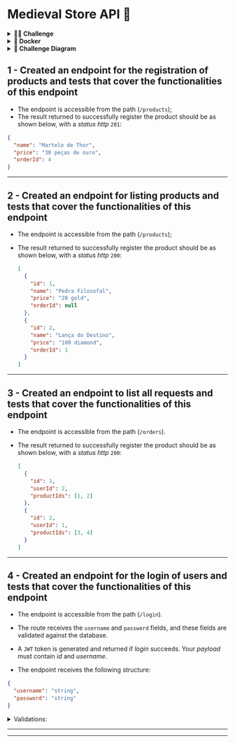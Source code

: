 # Medieval Store API 🚀

<details>
  <summary><strong>👨‍💻 Challenge </strong></summary>

Created a store of medieval items, such as those swords made to order for a specific person, in the format of an _API_, using _Typescript_ and _Sequelize_.

Developed the application's _Service_ and _Controllers_ layers in its code, using _JWT_ to authenticate some routes, in addition to tests to ensure their correct operation. The application will have _endpoints_ that will support operations for creating, reading and updating information.

---

</details>


<details>
  <summary><strong>🐳 Docker</strong></summary>

> Run the `app-trybesmith` and `db` services with the command `docker-compose up -d --build`.

- These services will start up a container named `trybesmith_api` and another named `trybesmith_db`.

  > Run the `npm run db:reset` command (this command will work only after creating the requested types in the requirement) to create the database, the tables that will be used and populate them.

  > Use the command `docker exec -it trybesmith_api bash` to enter the container.
  > 
- To view the nodemon logs in your terminal use the following commands:

  > `docker ps`: to view the active containers and get the `CONTAINER ID`;

  > `docker logs -f <container_id>`: to view your server logs with nodemon;

</details>

</details>

<details>
  <summary><strong>🎲 Challenge Diagram </strong></summary>
  O banco de dados do projeto segue a estrutura abaixo:

  <img src="images/diagram-der.png" height="200px" />

</details>


## 1 - Created an endpoint for the registration of products and tests that cover the functionalities of this endpoint

- The endpoint is accessible from the path (`/products`);
- The result returned to successfully register the product should be as shown below, with a _status http_ `201`:

```json
{
  "name": "Martelo de Thor",
  "price": "30 peças de ouro",
  "orderId": 4
}
```

---

## 2 - Created an endpoint for listing products and tests that cover the functionalities of this endpoint

- The endpoint is accessible from the path (`/products`);
- The result returned to successfully register the product should be as shown below, with a _status http_ `200`:

  ```json
  [
    {
      "id": 1,
      "name": "Pedra Filosofal",
      "price": "20 gold",
      "orderId": null
    },
    {
      "id": 2,
      "name": "Lança do Destino",
      "price": "100 diamond",
      "orderId": 1
    }
  ]
  ```

---

## 3 - Created an endpoint to list all requests and tests that cover the functionalities of this endpoint

- The endpoint is accessible from the path (`/orders`).
- The result returned to successfully register the product should be as shown below, with a _status http_ `200`:


  ```json
  [
    {
      "id": 1,
      "userId": 2,
      "productIds": [1, 2]
    },
    {
      "id": 2,
      "userId": 1,
      "productIds": [3, 4]
    }
  ]
  ```

---

## 4 - Created an endpoint for the login of users and tests that cover the functionalities of this endpoint

- The endpoint is accessible from the path  (`/login`).

- The route receives the `username` and `password` fields, and these fields are validated against the database.

- A `JWT` token is generated and returned if _login_ succeeds. Your _payload_ must contain _id_ and _username_.

-  The endpoint receives the following structure:

```json
{
  "username": "string",
  "password": "string"
}
```

<details close>
 <summary>Validations:</summary>

> 👉  If the _login_ does not have the "username" field, the result returned should be an http_status_ `400`: 

  ```json
  { "message": "\"username\" and \"password\" are required" }
  ```

  - If the _login_ does not have the "password" field, the result returned should be a _status http_ `400`:

  ```json
  { "message": "\"username\" and \"password\" are required" }
  ```

  -If the _login_ has a username that does not exist in the database it will be considered invalid and the result returned should be a _status http_ `401`:

  ```json
  { "message": "Username or password invalid" }
  ```

  - If the login has a password that does not match the password saved in the database, it is considered invalid and the result returned should be a _status http_ `401`:

  ```json
  { "message": "Username or password invalid" }
  ```

  - If the login was successful, the result should be a _status http_ `200` and should return a _token_ in the format below (the _token_ does not need to be exactly like this):

  ```json
  {
    "token": "eyJhbGciOiJIUzI1NiIsInR5cCI6IkpXVCJ9.eyJpZCI6MSwidXNlcm5hbWUiOiJIYWdhciIsImlhdCI6MTY4Njc1NDc1Nn0.jqAuJkcLp0RuvrOd4xKxtj_lm3Z3-73gQQ9IVmwE5gA"
  }


</details>

---

## 5 - Created product validations and tests that cover the functionalities of this endpoint

- Developed the validations related to the creation of the endpoint of challenge 1.

<details close>

  <summary>As seguintes validações deverão ser realizadas:</summary>

  <br>

> 👉 For name

  - If the "name" field is not informed, the result returned should be a _status http_ `400`:

  ```json
  { "message": "\"name\" is required" }
  ```

  - If the field "name" is not of type `string`, the result returned should be a _status http_ `422`:

  ```json
  { "message": "\"name\" must be a string" }
  ```

  - If the "name" field is not a string longer than 2 characters, the result returned should be a _status http_ `422`:

  ```json
  { "message": "\"name\" length must be at least 3 characters long" }
  ```

> 👉 For price

  - If the "price" field is not informed, the result returned should be a _status http_ `400` and

  ```json
  { "message": "\"price\" is required" }
  ```

  - If the "price" field is not of type `string`, the result returned should be a _status http_ `422`:

  ```json
  { "message": "\"price\" must be a string" }
  ```

  - If the "price" field is not a string of more than 2 characters, the result returned should be a _status http_ `422`:

  ```json
  { "message": "\"price\" length must be at least 3 characters long" }
  ```

</details>

---


---

